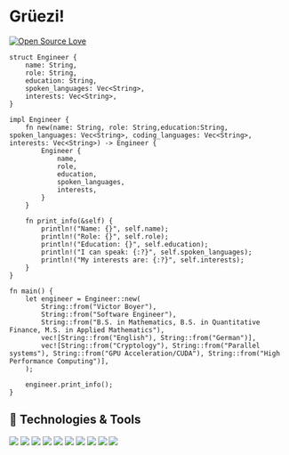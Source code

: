 # Grüezi!
[![Open Source Love](https://badges.frapsoft.com/os/v1/open-source.svg?v=102)](https://github.com/ellerbrock/open-source-badge/)
```
struct Engineer {
    name: String,
    role: String,
    education: String,
    spoken_languages: Vec<String>,
    interests: Vec<String>,
}

impl Engineer {
    fn new(name: String, role: String,education:String, spoken_languages: Vec<String>, coding_languages: Vec<String>, interests: Vec<String>) -> Engineer {
        Engineer {
            name,
            role,
            education,
            spoken_languages,
            interests,
        }
    }

    fn print_info(&self) {
        println!("Name: {}", self.name);
        println!("Role: {}", self.role);
        println!("Education: {}", self.education);
        println!("I can speak: {:?}", self.spoken_languages);
        println!("My interests are: {:?}", self.interests);
    }
}

fn main() {
    let engineer = Engineer::new(
        String::from("Victor Boyer"),
        String::from("Software Engineer"),
        String::from("B.S. in Mathematics, B.S. in Quantitative Finance, M.S. in Applied Mathematics"),
        vec![String::from("English"), String::from("German")],
        vec![String::from("Cryptology"), String::from("Parallel systems"), String::from("GPU Acceleration/CUDA"), String::from("High Performance Computing")],
    );

    engineer.print_info();
}
```
## 🔧 Technologies & Tools

![](https://img.shields.io/badge/OS-Linux-informational?style=flat&logo=linux&logoColor=white&color=6aa6f8)
![](https://img.shields.io/badge/Editor-VS_Code-informational?style=flat&logo=visual-studio-code&logoColor=white&color=6aa6f8)
![](https://img.shields.io/badge/Code-Rust-informational?style=flat&logo=rust&logoColor=white&color=6aa6f8)
![](https://img.shields.io/badge/Code-Golang-informational?style=flat&logo=go&logoColor=white&color=6aa6f8)
![](https://img.shields.io/badge/Code-Julia-informational?style=flat&logo=julia&logoColor=white&color=6aa6f8)
![](https://img.shields.io/badge/Shell-Bash-informational?style=flat&logo=gnu-bash&logoColor=white&color=6aa6f8)
![](https://img.shields.io/badge/Database-MySQL-informational?style=flat&logo=mysql&logoColor=white&color=6aa6f8)
![](https://img.shields.io/badge/Database-MongoDB-informational?style=flat&logo=mongodb&logoColor=white&color=6aa6f8)
![](https://img.shields.io/badge/Tools-Docker-informational?style=flat&logo=docker&logoColor=white&color=6aa6f8)
![](https://img.shields.io/badge/Tools-Terraform-informational?style=flat&logo=terraform&logoColor=white&color=6aa6f8)


